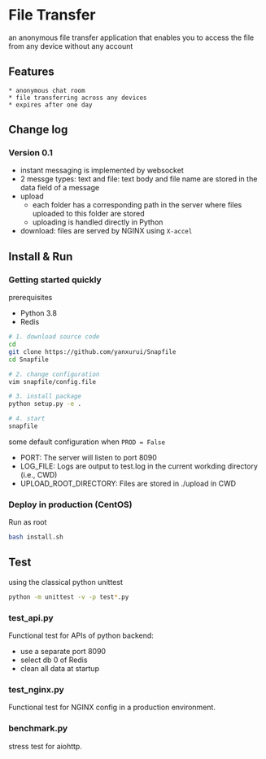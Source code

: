 # File Transfer

an anonymous file transfer application that enables you to access the file from any device without any account


## Features
	* anonymous chat room
	* file transferring across any devices
	* expires after one day


## Change log
### Version 0.1
* instant messaging is implemented by websocket
* 2 messge types: text and file: text body and file name are stored in the data field of a message 
* upload
	* each folder has a corresponding path in the server where files uploaded to this folder are stored
	* uploading is handled directly in Python
* download: files are served by NGINX using `X-accel`


## Install & Run

### Getting started quickly
prerequisites

* Python 3.8
* Redis

```sh
# 1. download source code
cd
git clone https://github.com/yanxurui/Snapfile
cd Snapfile

# 2. change configuration
vim snapfile/config.file

# 3. install package
python setup.py -e .

# 4. start
snapfile
```

some default configuration when `PROD = False`
* PORT: The server will listen to port 8090
* LOG_FILE: Logs are output to test.log in the current workding directory (i.e., CWD)
* UPLOAD_ROOT_DIRECTORY: Files are stored in ./upload in CWD

### Deploy in production (CentOS)
Run as root
```sh
bash install.sh
```

## Test
using the classical python unittest
```sh
python -m unittest -v -p test*.py
```

### test_api.py
Functional test for APIs of python backend:
* use a separate port 8090
* select db 0 of Redis
* clean all data at startup

### test_nginx.py
Functional test for NGINX config in a production environment.

### benchmark.py
stress test for aiohttp.
